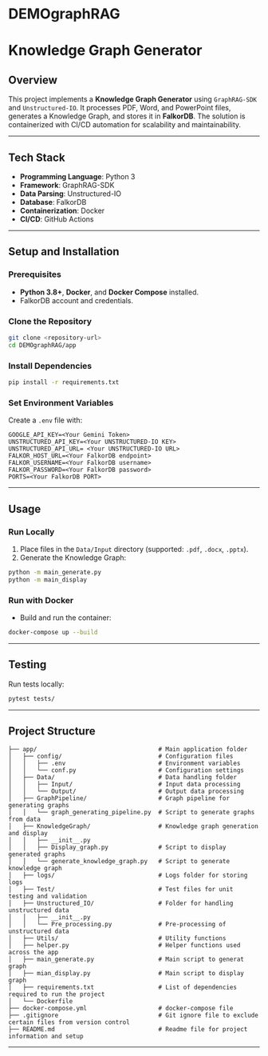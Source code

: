 # DEMOgraphRAG

# **Knowledge Graph Generator**

## **Overview**
This project implements a **Knowledge Graph Generator** using `GraphRAG-SDK` and `Unstructured-IO`. It processes PDF, Word, and PowerPoint files, generates a Knowledge Graph, and stores it in **FalkorDB**. The solution is containerized with CI/CD automation for scalability and maintainability.

---

## **Tech Stack**
- **Programming Language**: Python 3  
- **Framework**: GraphRAG-SDK  
- **Data Parsing**: Unstructured-IO  
- **Database**: FalkorDB  
- **Containerization**: Docker  
- **CI/CD**: GitHub Actions  

---

## **Setup and Installation**

### Prerequisites
- **Python 3.8+**, **Docker**, and **Docker Compose** installed.
- FalkorDB account and credentials.

### Clone the Repository
```bash
git clone <repository-url>
cd DEMOgraphRAG/app
```

### Install Dependencies
```bash
pip install -r requirements.txt
```

### Set Environment Variables
Create a `.env` file with:
```
GOOGLE_API_KEY=<Your Gemini Token>
UNSTRUCTURED_API_KEY=<Your UNSTRUCTURED-IO KEY>
UNSTRUCTURED_API_URL= <Your UNSTRUCTURED-IO URL>
FALKOR_HOST_URL=<Your FalkorDB endpoint>
FALKOR_USERNAME=<Your FalkorDB username>
FALKOR_PASSWORD=<Your FalkorDB password>
PORTS=<Your FalkorDB PORT>
```

---

## **Usage**

### Run Locally
1. Place files in the `Data/Input` directory (supported: `.pdf`, `.docx`, `.pptx`).
2. Generate the Knowledge Graph:
```bash
python -m main_generate.py 
python -m main_display
```

### Run with Docker
- Build and run the container:
```bash
docker-compose up --build
```

---

## **Testing**
Run tests locally:
```bash
pytest tests/
```

---

## **Project Structure**
```
├── app/                                  # Main application folder
│   ├── config/                           # Configuration files
│   │   ├── .env                          # Environment variables
│   │   └── conf.py                       # Configuration settings
│   ├── Data/                             # Data handling folder
│   │   ├── Input/                        # Input data processing
│   │   └── Output/                       # Output data processing
│   ├── GraphPipeline/                    # Graph pipeline for generating graphs
│   │   └── graph_generating_pipeline.py  # Script to generate graphs from data
│   ├── KnowledgeGraph/                   # Knowledge graph generation and display
│   │   ├── __init__.py                 
│   │   ├── Display_graph.py              # Script to display generated graphs
│   │   └── generate_knowledge_graph.py   # Script to generate knowledge graph
│   ├── logs/                             # Logs folder for storing logs
│   ├── Test/                             # Test files for unit testing and validation
│   ├── Unstructured_IO/                  # Folder for handling unstructured data
│   │   ├── __init__.py                 
│   │   └── Pre_processing.py             # Pre-processing of unstructured data
│   ├── Utils/                            # Utility functions
│   ├── helper.py                         # Helper functions used across the app
│   ├── main_generate.py                  # Main script to generat graph 
│   ├── mian_display.py                   # Main script to display graph
│   ├── requirements.txt                  # List of dependencies required to run the project
│   └── Dockerfile       
├── docker-compose.yml                    # docker-compose file                            
├── .gitignore                            # Git ignore file to exclude certain files from version control
├── README.md                             # Readme file for project information and setup

```

---
